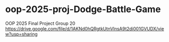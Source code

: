 # oop-2025-proj-Dodge-Battle-Game
OOP 2025 Final Project Group 20
https://drive.google.com/file/d/1AKNd0hQRgtkUtnVlnsA9t2di001GVUDX/view?usp=sharing
